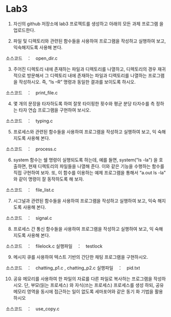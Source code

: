 # Lab3

1. 자신의 github 저장소에 lab3 프로젝트를 생성하고 아래의 모든 과제 프로그램
을 업로드한다.

2. 파일 및 디렉토리와 관련된 함수들을 사용하여 프로그램을 작성하고 실행하여
보고, 익숙해지도록 사용해 본다.

소스코드　：　open_dir.c

3. 주어진 디렉토리 내에 존재하는 파일과 디렉토리를 나열하고, 디렉토리의 경우
재귀적으로 방문해서 그 디렉토리 내에 존재하는 파일과 디렉토리를 나열하는
프로그램을 작성하시오. 즉, “ls –R” 명령과 동일한 결과를 보이도록 하시오.

소스코드　：　print_file.c

4. 몇 개의 문장을 타자하도록 하여 잘못 타이핑한 횟수와 평균 분당 타자수를 측
정하는 타자 연습 프로그램을 구현하여 보시오.

소스코드　：　typing.c

5. 프로세스와 관련된 함수들을 사용하여 프로그램을 작성하고 실행하여 보고, 익
숙해지도록 사용해 본다.

소스코드　：　process.c

6. system 함수는 쉘 명령이 실행되도록 하는데, 예를 들면, system("ls -la") 을
호출하면, 현재 디렉토리의 파일들을 나열해 준다. 이와 같은 기능을 수행하는
함수를 직접 구현하여 보자. 또, 이 함수를 이용하는 예제 프로그램을 통해서
“a.out ls -la" 와 같이 명령이 잘 동작하도록 해 보자.

소스코드　：　file_list.c

7. 시그널과 관련된 함수들을 사용하여 프로그램을 작성하고 실행하여 보고, 익숙
해지도록 사용해 본다.

소스코드　：　signal.c

8. 프로세스 간 통신 함수들을 사용하여 프로그램을 작성하고 실행하여 보고, 익
숙해지도록 사용해 본다.

소스코드　：　filelock.c
실행파일　：　testlock

9. 메시지 큐를 사용하여 텍스트 기반의 간단한 채팅 프로그램을 구현하시오.

소스코드　：　chatting_p1.c , chatting_p2.c
실행파일　：　pid.txt

10. 공유 메모리를 사용하여 한 파일의 자료를 다른 파일로 복사하는 프로그램을
작성하시오. 단, 부모(읽는 프로세스) 와 자식(쓰는 프로세스) 프로세스를 생성
하되, 공유 메모리 영역을 동시에 접근하는 일이 없도록 세마포어와 같은 동기
화 기법을 활용하시오

소스코드　：　use_copy.c
